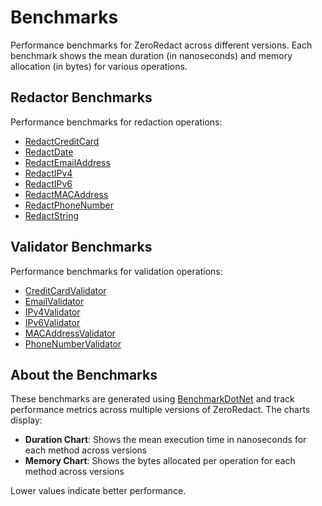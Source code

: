 # Benchmarks

Performance benchmarks for ZeroRedact across different versions. Each benchmark shows the mean duration (in nanoseconds) and memory allocation (in bytes) for various operations.

## Redactor Benchmarks

Performance benchmarks for redaction operations:

- [RedactCreditCard](ZeroRedact.Benchmark.Redactors.RedactCreditCardBenchmarks.md)
- [RedactDate](ZeroRedact.Benchmark.Redactors.RedactDateBenchmarks.md)
- [RedactEmailAddress](ZeroRedact.Benchmark.Redactors.RedactEmailAddressBenchmarks.md)
- [RedactIPv4](ZeroRedact.Benchmark.Redactors.RedactIPv4Benchmarks.md)
- [RedactIPv6](ZeroRedact.Benchmark.Redactors.RedactIPv6Benchmarks.md)
- [RedactMACAddress](ZeroRedact.Benchmark.Redactors.RedactMACAddressBenchmarks.md)
- [RedactPhoneNumber](ZeroRedact.Benchmark.Redactors.RedactPhoneNumberBenchmarks.md)
- [RedactString](ZeroRedact.Benchmark.Redactors.RedactStringBenchmarks.md)

## Validator Benchmarks

Performance benchmarks for validation operations:

- [CreditCardValidator](ZeroRedact.Benchmark.Validators.CreditCardValidatorBenchmarks.md)
- [EmailValidator](ZeroRedact.Benchmark.Validators.EmailValidatorBenchmarks.md)
- [IPv4Validator](ZeroRedact.Benchmark.Validators.IPv4ValidatorBenchmarks.md)
- [IPv6Validator](ZeroRedact.Benchmark.Validators.IPv6ValidatorBenchmarks.md)
- [MACAddressValidator](ZeroRedact.Benchmark.Validators.MACAddressValidatorBenchmarks.md)
- [PhoneNumberValidator](ZeroRedact.Benchmark.Validators.PhoneNumberValidatorBenchmarks.md)

## About the Benchmarks

These benchmarks are generated using [BenchmarkDotNet](https://benchmarkdotnet.org/) and track performance metrics across multiple versions of ZeroRedact. The charts display:

- **Duration Chart**: Shows the mean execution time in nanoseconds for each method across versions
- **Memory Chart**: Shows the bytes allocated per operation for each method across versions

Lower values indicate better performance.
